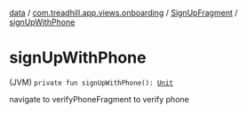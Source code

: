 [data](../../index.md) / [com.treadhill.app.views.onboarding](../index.md) / [SignUpFragment](index.md) / [signUpWithPhone](./sign-up-with-phone.md)

# signUpWithPhone

(JVM) `private fun signUpWithPhone(): `[`Unit`](https://kotlinlang.org/api/latest/jvm/stdlib/kotlin/-unit/index.html)

navigate to verifyPhoneFragment to verify phone

